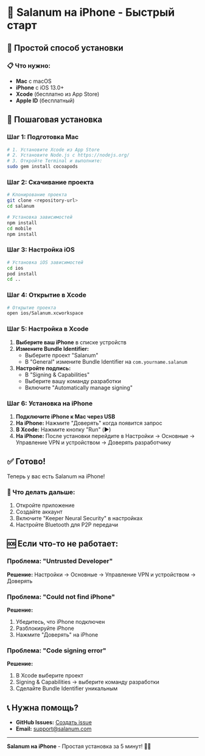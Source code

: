 # 📱 Salanum на iPhone - Быстрый старт

## 🎯 Простой способ установки

### 📋 Что нужно:
- **Mac** с macOS
- **iPhone** с iOS 13.0+
- **Xcode** (бесплатно из App Store)
- **Apple ID** (бесплатный)

## 🚀 Пошаговая установка

### Шаг 1: Подготовка Mac
```bash
# 1. Установите Xcode из App Store
# 2. Установите Node.js с https://nodejs.org/
# 3. Откройте Terminal и выполните:
sudo gem install cocoapods
```

### Шаг 2: Скачивание проекта
```bash
# Клонирование проекта
git clone <repository-url>
cd salanum

# Установка зависимостей
npm install
cd mobile
npm install
```

### Шаг 3: Настройка iOS
```bash
# Установка iOS зависимостей
cd ios
pod install
cd ..
```

### Шаг 4: Открытие в Xcode
```bash
# Открытие проекта
open ios/Salanum.xcworkspace
```

### Шаг 5: Настройка в Xcode
1. **Выберите ваш iPhone** в списке устройств
2. **Измените Bundle Identifier:**
   - Выберите проект "Salanum"
   - В "General" измените Bundle Identifier на `com.yourname.salanum`
3. **Настройте подпись:**
   - В "Signing & Capabilities"
   - Выберите вашу команду разработки
   - Включите "Automatically manage signing"

### Шаг 6: Установка на iPhone
1. **Подключите iPhone к Mac через USB**
2. **На iPhone:** Нажмите "Доверять" когда появится запрос
3. **В Xcode:** Нажмите кнопку "Run" (▶️)
4. **На iPhone:** После установки перейдите в Настройки → Основные → Управление VPN и устройством → Доверять разработчику

## ✅ Готово!

Теперь у вас есть Salanum на iPhone! 

### 🔧 Что делать дальше:
1. Откройте приложение
2. Создайте аккаунт
3. Включите "Keeper Neural Security" в настройках
4. Настройте Bluetooth для P2P передачи

## 🆘 Если что-то не работает:

### Проблема: "Untrusted Developer"
**Решение:** Настройки → Основные → Управление VPN и устройством → Доверять

### Проблема: "Could not find iPhone"
**Решение:** 
1. Убедитесь, что iPhone подключен
2. Разблокируйте iPhone
3. Нажмите "Доверять" на iPhone

### Проблема: "Code signing error"
**Решение:**
1. В Xcode выберите проект
2. Signing & Capabilities → выберите команду разработки
3. Сделайте Bundle Identifier уникальным

## 📞 Нужна помощь?
- **GitHub Issues:** [Создать issue](https://github.com/your-repo/issues)
- **Email:** support@salanum.com

---

**Salanum на iPhone** - Простая установка за 5 минут! 📱🚀

